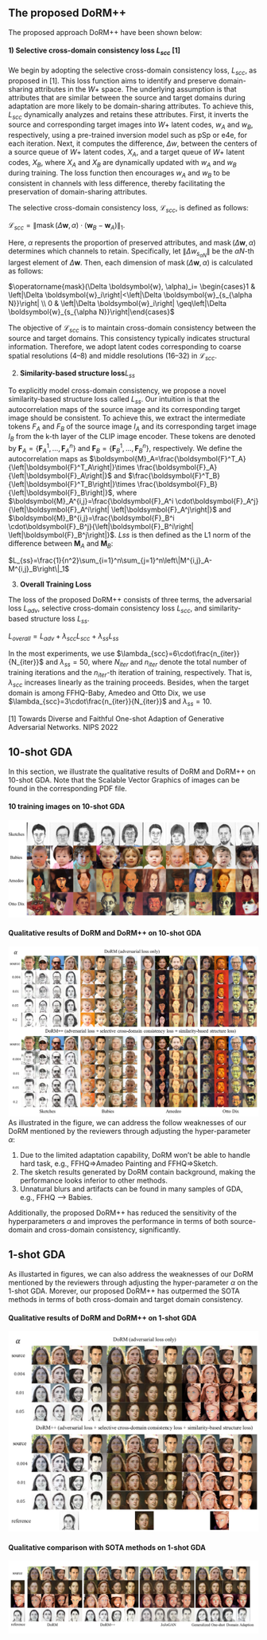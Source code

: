 ## The proposed DoRM++

The proposed approach DoRM++ have been shown below:

#### 1) Selective cross-domain consistency loss $L_{scc}$ [1]

We begin by adopting the selective cross-domain consistency loss, $L_{scc}$, as proposed in [1]. This loss function aims to identify and preserve domain-sharing attributes in the $W+$ space. The underlying assumption is that attributes that are similar between the source and target domains during adaptation are more likely to be domain-sharing attributes. To achieve this, $L_{scc}$ dynamically analyzes and retains these attributes. First, it inverts the source and corresponding target images into $W+$ latent codes, $w_A$ and $w_B$, respectively, using a pre-trained inversion model such as pSp or e4e, for each iteration. Next, it computes the difference, $\Delta w$, between the centers of a source queue of $W+$ latent codes, $X_A$, and a target queue of $W+$ latent codes, $X_B$, where $X_A$ and $X_B$ are dynamically updated with $w_A$ and $w_B$ during training. The loss function then encourages $w_A$ and $w_B$ to be consistent in channels with less difference, thereby facilitating the preservation of domain-sharing attributes. 

The selective cross-domain consistency loss, $\mathcal{L}_{scc}$, is defined as follows:

$\mathcal{L}_{s c c}=\left\|\operatorname{mask}(\Delta \boldsymbol{w}, \alpha) \cdot\left(\boldsymbol{w}_B-\boldsymbol{w}_A\right)\right\|_1$.

Here, $\alpha$ represents the proportion of preserved attributes, and $\operatorname{mask}(\Delta \boldsymbol{w}, \alpha)$ determines which channels to retain. Specifically, let $\left\|\Delta {w}_{s_{\alpha N}}\right\|$ be the $\alpha N$-th largest element of $\Delta \boldsymbol{w}$. Then, each dimension of $\operatorname{mask}(\Delta \boldsymbol{w}, \alpha)$ is calculated as follows:

$\operatorname{mask}(\Delta \boldsymbol{w}, \alpha)_i= \begin{cases}1 & \left|\Delta \boldsymbol{w}_i\right|<\left|\Delta \boldsymbol{w}_{s_{\alpha N}}\right| \\ 0 & \left|\Delta \boldsymbol{w}_i\right| \geq\left|\Delta \boldsymbol{w}_{s_{\alpha N}}\right|\end{cases}$

The objective of $\mathcal{L}_{scc}$ is to maintain cross-domain consistency between the source and target domains. This consistency typically indicates structural information. Therefore, we adopt latent codes corresponding to coarse spatial resolutions (4–8) and middle resolutions (16–32) in $\mathcal{L}_{scc}$.

2) $\textbf{Similarity-based structure loss} L_{ss}$

To explicitly model cross-domain consistency, we propose a novel similarity-based structure loss called $L_{ss}$. Our intuition is that the autocorrelation maps of the source image and its corresponding target image should be consistent. To achieve this, we extract the intermediate tokens $F_A$ and $F_B$ of the source image $I_A$ and its corresponding target image $I_B$ from the k-th layer of the CLIP image encoder. These tokens are denoted by $\boldsymbol{F}_A=\left\{\boldsymbol{F}_A^1, \ldots, \boldsymbol{F}_A^n\right\}$ and $\boldsymbol{F}_B=\left\{\boldsymbol{F}_B^1, \ldots, \boldsymbol{F}_B^n\right\}$, respectively. We define the autocorrelation maps as $\boldsymbol{M}_A=\frac{\boldsymbol{F}^T_A}{\left|\boldsymbol{F}^T_A\right|}\times \frac{\boldsymbol{F}_A}{\left|\boldsymbol{F}_A\right|}$ and $\frac{\boldsymbol{F}^T_B}{\left|\boldsymbol{F}^T_B\right|}\times \frac{\boldsymbol{F}_B}{\left|\boldsymbol{F}_B\right|}$, where $\boldsymbol{M}_A^{i,j}=\frac{\boldsymbol{F}_A^i \cdot\boldsymbol{F}_A^j}{\left|\boldsymbol{F}_A^i\right| \left|\boldsymbol{F}_A^j\right|}$ and $\boldsymbol{M}_B^{i,j}=\frac{\boldsymbol{F}_B^i \cdot\boldsymbol{F}_B^j}{\left|\boldsymbol{F}_B^i\right| \left|\boldsymbol{F}_B^j\right|}$. $L{ss}$ is then defined as the L1 norm of the difference between $\boldsymbol{M}_A$ and $\boldsymbol{M}_B$:


$L_{ss}=\frac{1}{n^2}\sum_{i=1}^n\sum_{j=1}^n\left\|M^{i,j}_A-M^{i,j}_B\right\|_1$

3) $\textbf{Overall Training Loss}$

The loss of the proposed DoRM++ consists of three terms, the adversarial loss $L_{adv}$, selective cross-domain consistency loss $L_{scc}$, and similarity-based structure loss $L_{ss}$.

$L_{overall}=L_{adv}+\lambda_{scc} L_{scc}+\lambda_{ss}L_{ss}$

In the most experiments, we use $\lambda_{scc}=6\cdot\frac{n_{iter}}{N_{iter}}$ and $\lambda_{ss}=50$, where $N_{iter}$ and $n_{iter}$ denote the total number of training iterations and the $n_{iter}$-th iteration of training, respectively. That is, $\lambda_{scc}$ increases linearly as the training proceeds. Besides, when the target domain is among FFHQ-Baby, Amedeo and Otto Dix, we use $\lambda_{scc}=3\cdot\frac{n_{iter}}{N_{iter}}$ and $\lambda_{ss}=10$.



[1] Towards Diverse and Faithful One-shot Adaption of Generative Adversarial Networks. NIPS 2022


## 10-shot GDA
In this section, we illustrate the qualitative results of DoRM and DoRM++ on 10-shot GDA. Note that the Scalable Vector Graphics of images can be found in the corresponding PDF file.

#### 10 training images on 10-shot GDA

![10-shot target images](c0de5f4fc55896de3bce5ad00ba18d8.jpg)

#### Qualitative results of DoRM and DoRM++ on 10-shot GDA

![10-shot results](da45241ee98439b5187794041b98be3.jpg)
As illustrated in the figure, we can address the follow weaknesses of our DoRM mentioned by the reviewers through adjusting the hyper-parameter $\alpha$:

1. Due to the limited adaptation capability, DoRM won’t be able to handle hard task, e.g., FFHQ=>Amadeo Painting and FFHQ=>Sketch.
2. The sketch results generated by DoRM contain background, making the performance looks inferior to other methods.
3. Unnatural blurs and artifacts can be found in many samples of GDA, e.g., FFHQ --> Babies.

Additionally, the proposed DoRM++ has reduced the sensitivity of the hyperparameters $\alpha$ and improves the performance in terms of both source-domain and cross-domain consistency, significantly.

## 1-shot GDA
As illustarted in figures, we can also address the weaknesses of our DoRM mentioned by the reviewers through adjusting the hyper-parameter $\alpha$ on the 1-shot GDA. Morever, our proposed DoRM++ has outpermed the SOTA methods in terms of both cross-domain and target domain consistency.

#### Qualitative results of DoRM and DoRM++ on 1-shot GDA

![10-shot results](55ab63006a60591f66e2f0217ed5f85.jpg)


#### Qualitative comparison with SOTA methods on 1-shot GDA

![10-shot results](ac30edbc9e770d5e66c76214665a1e9.jpg)
